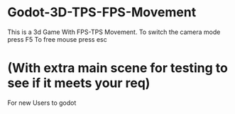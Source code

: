 # Godot-3D-TPS-FPS-Movement
This is a 3d Game With FPS-TPS Movement. To switch the camera mode press F5
To free mouse press esc
# (With extra main scene for testing to see if it meets your req)
For new Users to godot

